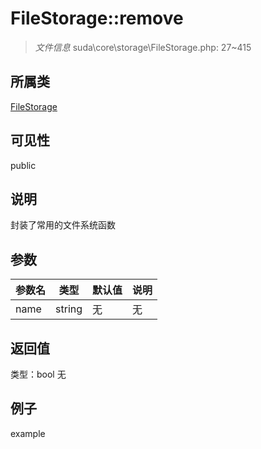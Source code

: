 # FileStorage::remove

> *文件信息* suda\core\storage\FileStorage.php: 27~415
## 所属类 

[FileStorage](../FileStorage.md)

## 可见性

  public  
## 说明

封装了常用的文件系统函数

## 参数

 
| 参数名 | 类型 | 默认值 | 说明 |
|--------|-----|-------|-------|
 | name |  string | 无 | 无 |
## 返回值
 
类型：bool
无
## 例子

example